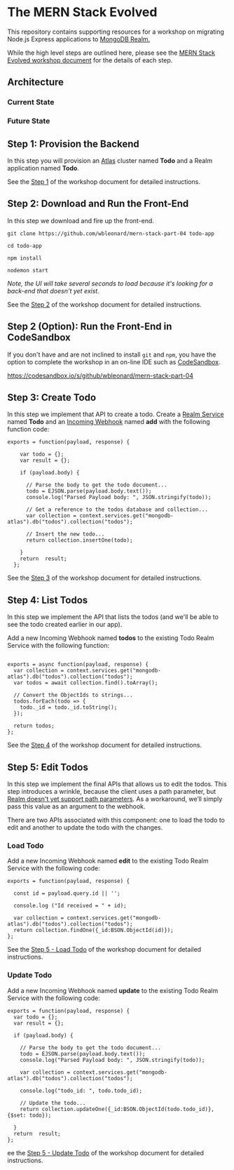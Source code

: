 # The MERN Stack Evolved 

This repository contains supporting resources for a workshop on migrating Node.js Express applications to [MongoDB Realm. ](https://www.mongodb.com/cloud/stitch)

While the high level steps are outlined here, please see the [MERN Stack Evolved workshop document](https://docs.google.com/document/d/1BZfDNckDjYrC2EByV1eSfQwutXUZlokg0ku01Rtwhzg/edit?usp=sharing) for the details of each step.

## Architecture

### Current State

### Future State

## Step 1: Provision the Backend
In this step you will provision an [Atlas](https://www.mongodb.com/cloud/stitch) cluster named **Todo** and a Realm application named **Todo**. 

See the [Step 1](https://docs.google.com/document/d/1BZfDNckDjYrC2EByV1eSfQwutXUZlokg0ku01Rtwhzg/edit#heading=h.k9sxni8q8v7t) of the workshop document for detailed instructions.

## Step 2: Download and Run the Front-End
In this step we download and fire up the front-end. 

```
git clone https://github.com/wbleonard/mern-stack-part-04 todo-app

cd todo-app

npm install

nodemon start
```

_Note, the UI will take several seconds to load because it's looking for a back-end that doesn't yet exist._

See the [Step 2](https://docs.google.com/document/d/1BZfDNckDjYrC2EByV1eSfQwutXUZlokg0ku01Rtwhzg/edit#heading=h.8azct1u6fh2y) of the workshop document for detailed instructions.

## Step 2 (Option): Run the Front-End in CodeSandbox
If you don't have and are not inclined to install `git` and `npm`, you have the option to complete the workshop in an on-line IDE such as [CodeSandbox](https://codesandbox.io/). 

https://codesandbox.io/s/github/wbleonard/mern-stack-part-04

## Step 3: Create Todo
In this step we implement that API to create a todo. Create a [Realm Service](https://docs.mongodb.com/stitch/services/) named **Todo** and an [Incoming Webhook](https://docs.mongodb.com/stitch/services/#incoming-webhooks) named **add** with the following function code:

```
exports = function(payload, response) {
  
    var todo = {};
    var result = {};
      
    if (payload.body) {
  
      // Parse the body to get the todo document...
      todo = EJSON.parse(payload.body.text());
      console.log("Parsed Payload body: ", JSON.stringify(todo));
        
      // Get a reference to the todos database and collection...
      var collection = context.services.get("mongodb-atlas").db("todos").collection("todos");
    
      // Insert the new todo...
      return collection.insertOne(todo);
        
    }
    return  result;
  };
```

See the [Step 3](https://docs.google.com/document/d/1BZfDNckDjYrC2EByV1eSfQwutXUZlokg0ku01Rtwhzg/edit#heading=h.eevhio1lfzo1) of the workshop document for detailed instructions.

## Step 4: List Todos
In this step we implement the API that lists the todos (and we'll be able to see the todo created earlier in our app).

Add a new Incoming Webhook named **todos** to the existing Todo Realm Service with the following function:

```

exports = async function(payload, response) {
  var collection = context.services.get("mongodb-atlas").db("todos").collection("todos");
  var todos = await collection.find().toArray();

  // Convert the ObjectIds to strings...
  todos.forEach(todo => {
    todo._id = todo._id.toString();
  });
  
  return todos;
};
```

See the [Step 4](https://docs.google.com/document/d/1BZfDNckDjYrC2EByV1eSfQwutXUZlokg0ku01Rtwhzg/edit#heading=h.ywtdr24jlb1g) of the workshop document for detailed instructions.

## Step 5: Edit Todos
In this step we implement the final APIs that allows us to edit the todos. This step introduces a wrinkle, because the client uses a path parameter, but [Realm doesn't yet support path parameters](https://mongodb.canny.io/mongodb-stitch/p/ability-to-set-parameters-through-a-webhook-path). As a workaround, we’ll simply pass this value as an argument to the webhook.

There are two APIs associated with this component: one to load the todo to edit and another to update the todo with the changes.

### Load Todo

Add a new Incoming Webhook named **edit** to the existing Todo Realm Service with the following code:

```
exports = function(payload, response) {
  
  const id = payload.query.id || '';

  console.log ("Id received = " + id);
  
  var collection = context.services.get("mongodb-atlas").db("todos").collection("todos");
  return collection.findOne({_id:BSON.ObjectId(id)});
};
```

See the [Step 5 - Load Todo](https://docs.google.com/document/d/1BZfDNckDjYrC2EByV1eSfQwutXUZlokg0ku01Rtwhzg/edit#heading=h.t8vpsiv55j5k) of the workshop document for detailed instructions.

### Update Todo

Add a new Incoming Webhook named **update** to the existing Todo Realm Service with the following code:

```
exports = function(payload, response) {
  var todo = {};
  var result = {};
    
  if (payload.body) {
    
    // Parse the body to get the todo document...
    todo = EJSON.parse(payload.body.text());
    console.log("Parsed Payload body: ", JSON.stringify(todo));
    
    var collection = context.services.get("mongodb-atlas").db("todos").collection("todos");
  
    console.log("todo_id: ", todo.todo_id);
  
    // Update the todo...
    return collection.updateOne({_id:BSON.ObjectId(todo.todo_id)}, {$set: todo});
      
  }
  return  result;
};
```
ee the [Step 5 - Update Todo](https://docs.google.com/document/d/1BZfDNckDjYrC2EByV1eSfQwutXUZlokg0ku01Rtwhzg/edit#heading=h.54zvf6jfr8gg) of the workshop document for detailed instructions.


